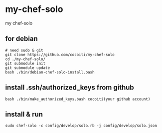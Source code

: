 my-chef-solo
============

my chef-solo


## for debian

    # need sudo & git 
    git clone https://github.com/cocoiti/my-chef-solo
    cd ./my-chef-solo/
    git submodule init 
    git submodule update 
    bash ./bin/debian-chef-solo-install.bash

## install .ssh/authorized_keys from github
    bash ./bin/make_authorized_keys.bash cocoiti(your github account)

## install & run

    sudo chef-solo -c config/develop/solo.rb -j config/develop/solo.json 
